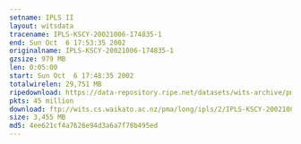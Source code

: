 ```yaml
---
setname: IPLS II
layout: witsdata
tracename: IPLS-KSCY-20021006-174835-1
end: Sun Oct  6 17:53:35 2002
originalname: IPLS-KSCY-20021006-174835-1
gzsize: 979 MB
len: 0:05:00
start: Sun Oct  6 17:48:35 2002
totalwirelen: 29,751 MB
ripedownload: https://data-repository.ripe.net/datasets/wits-archive/pma/long/ipls/2/IPLS-KSCY-20021006-174835-1.gz
pkts: 45 million
download: ftp://wits.cs.waikato.ac.nz/pma/long/ipls/2/IPLS-KSCY-20021006-174835-1.gz
size: 3,455 MB
md5: 4ee621cf4a7626e94d3a6a7f78b495ed
---
```

